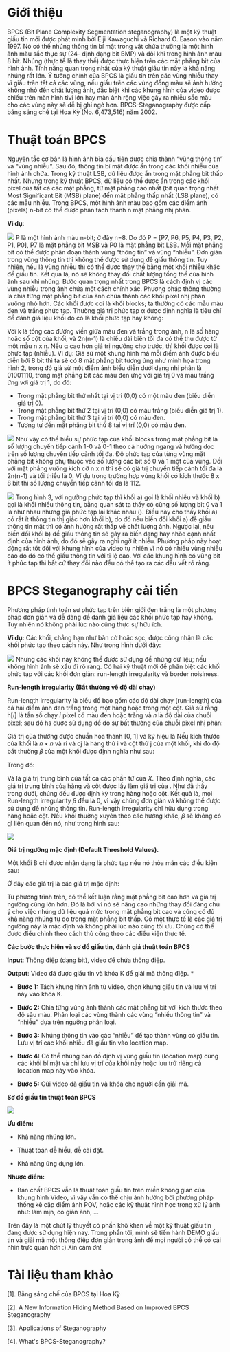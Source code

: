 # Giới thiệu
BPCS (Bit Plane Complexity Segmentation steganography) là một kỹ thuật giấu tin mới được phát minh bởi Eiji Kawaguchi và Richard O. Eason vào năm 1997. Nó có thể nhúng thông tin bí mật trong vật chứa thường là một hình ảnh màu sắc thực sự (24- định dạng bit BMP) và đôi khi trong hình ảnh màu 8 bit. Nhúng (thực tế là thay thế) được thực hiện trên các mặt phẳng bit của hình ảnh. Tính năng quan trọng nhất của kỹ thuật giấu tin này là khả năng nhúng rất lớn. 
Ý tưởng chính của BPCS là giấu tin trên các vùng nhiễu thay vì giấu trên tất cả các vùng, nếu giấu trên các vùng đồng màu sẽ ảnh hưởng không nhỏ đến chất lượng ảnh, đặc biệt khi các khung hình của video được chiếu trên màn hình tivi lớn hay màn ảnh rộng việc gây ra nhiễu sắc màu cho các vùng này sẽ dễ bị ghi ngờ hơn.
BPCS-Steganography được cấp bằng sáng chế tại Hoa Kỳ (No. 6,473,516) năm 2002.
# Thuật toán BPCS
Nguyên tắc cơ bản là hình ảnh bìa đầu tiên được chia thành “vùng thông tin” và “vùng nhiễu”. Sau đó, thông tin bí mật được ẩn trong các khối nhiễu của hình ảnh chứa. Trong kỹ thuật LSB, dữ liệu được ẩn trong mặt phẳng bit thấp nhất. Nhưng trong kỹ thuật BPCS, dữ liệu có thể được ẩn trong các khối pixel của tất cả các mặt phẳng, từ mặt phẳng cao nhất (bit quan trọng nhất Most Significant Bit (MSB) plane) đến mặt phẳng thấp nhất (LSB plane), có các mẫu nhiễu. Trong BPCS, một hình ảnh màu bao gồm các điểm ảnh (pixels) n-bit có thể được phân tách thành n mặt phẳng nhị phân.

**Ví dụ:**

![](https://images.viblo.asia/095ada4f-7f61-47c0-8a6f-b7e240044270.png)
P là một hình ảnh màu n-bit; ở đây n=8. Do đó P = [P7, P6, P5, P4, P3, P2, P1, P0], P7 là mặt phẳng bit MSB và P0 là mặt phẳng bit LSB. Mỗi mặt phẳng bit có thể được phân đoạn thành vùng “thông tin” và vùng “nhiễu”. Đơn giản trong vùng thông tin thì không thể được sử dụng để giấu thông tin. Tuy nhiên, nếu là vùng nhiễu thì có thể được thay thế bằng một khối nhiễu khác để giấu tin. Kết quả là, nó sẽ không thay đổi chất lượng tổng thể của hình ảnh sau khi nhúng.
Bước quan trọng nhất trong BPCS là cách định vị các vùng nhiễu trong ảnh chứa một cách chính xác. Phương pháp thông thường là chia từng mặt phẳng bit của ảnh chứa thành các khối pixel nhị phân vuông nhỏ hơn. Các khối được coi là khối blocks; ta thường có các mẫu màu đen và trắng phức tạp. Thường giá trị phức tạp α được định nghĩa là tiêu chí để đánh giá liệu khối đó có là khối phức tạp hay không:

Với k là tổng các đường viền giữa màu đen và trắng trong ảnh, n là số hàng hoặc số cột của khối, và 2n(n-1) là chiều dài biên tối đa có thể thu được từ một mẫu n x n. Nếu α cao hơn giá trị ngưỡng cho trước, thì khối được coi là phức tạp (nhiễu).
Ví dụ: Giả sử một khung hình mà mỗi điểm ảnh được biểu diễn bởi 8 bit thì ta sẽ có 8 mặt phẳng bit tương ứng như minh họa trong hình 2, trong đó giả sử một điểm ảnh biểu diễn dưới dạng nhị phân là 01001110, trong mặt phẳng bit các màu đen ứng với giá trị 0 và màu trắng ứng với giá trị 1, do đó:

* Trong mặt phẳng bit thứ nhất tại vị tri (0,0) có một màu đen (biểu diễn giá trị 0).
* Trong mặt phẳng bit thứ 2 tại vị trí (0,0) có màu trắng (biểu diễn giá trị 1).
* Trong mặt phẳng bit thứ 3 tại vị trí (0,0) có màu đen.
* Tương tự đến mặt phẳng bit thứ 8 tại vị trí (0,0) có màu đen.

![](https://images.viblo.asia/9aba5aeb-fde1-4fef-b7b1-2ac5e32f6cdd.png)
Như vậy có thể hiểu sự phức tạp của khối blocks trong mặt phẳng bit là số lượng chuyển tiếp cảnh 1-0 và 0-1 theo cả hướng ngang và hướng dọc trên số lượng chuyển tiếp cảnh tối đa. Độ phức tạp của từng vùng mặt phẳng bit không phụ thuộc vào số lượng các bit số 0 và 1 một của vùng. Đối với mặt phẳng vuông kích cỡ n x n thì sẽ có giá trị chuyển tiếp cảnh tối đa là 2n(n-1) và tối thiểu là 0. Ví dụ trong trường hợp vùng khối có kích thước 8 x 8 bit thì số lượng chuyển tiếp cảnh tối đa là 112.

![](https://images.viblo.asia/8023031e-688a-467c-9f90-943f76e5e531.png)
Trong hình 3, với ngưỡng phức tạp  thì khối a) gọi là khối nhiễu và khối b) gọi là khối nhiều thông tin, bằng quan sát ta thấy có cùng số lượng bit 0 và 1 là như nhau nhưng giá phức tạp lại khác nhau (). Điều này cho thấy khối a) có rất ít thông tin thị giác hơn khối b), do đó nếu biến đổi khối a) để giấu thông tin mật thì có ảnh hưởng rất thấp về chất lượng ảnh. Ngược lại, nếu biến đổi khối b) để giấu thông tin sẽ gây ra biến dạng hay nhòe cạnh nhất định của hình ảnh, do đó sẽ gây ra nghi ngờ ít nhiều. Phương pháp này hoạt động rất tốt đối với khung hình của video tự nhiên vì nó có nhiều vùng nhiễu cao do đó có thể giấu thông tin với tỉ lệ cao. Với các khung hình có vùng bit ít phức tạp thì bất cứ thay đổi nào đều có thể tạo ra các dấu vết rõ ràng.
# BPCS Steganography cải tiến
Phương pháp tình toán sự phức tạp trên biên giới đen trắng là một phương pháp đơn giản và dễ dàng để đánh giá liệu các khối phức tạp hay không. Tuy nhiên nó không phải lúc nào cũng thực sự hữu ích.

**Ví dụ:** Các khối, chẳng hạn như bàn cờ hoặc sọc, được công nhận là các khối phức tạp theo cách này.  Như trong hình dưới đây:

![](https://images.viblo.asia/47bf5f41-012b-4103-9a43-d41edd24a83b.png)
Nhưng các khối này không thể được sử dụng để nhúng dữ liệu; nếu không hình ảnh sẽ xấu đi rõ ràng.
Có hai kỹ thuật mới để phân biệt các khối phức tạp với các khối đơn giản: run-length irregularity và border noisiness.

**Run-length irregularity (Bất thường về độ dài chạy)**

Run-length irregularity là biểu đồ bao gồm các độ dài chạy (run-length) của cả hai điểm ảnh đen trắng trong một hàng hoặc trong một cột.
Giả sử rằng h[𝑖] là tần số chạy 𝑖 pixel có màu đen hoặc trắng và 𝑛 là độ dài của chuỗi pixel; sau đó hs được sử dụng để đo sự bất thường của chuỗi pixel nhị phân:


Giá trị của  thường được chuẩn hóa thành [0, 1] và ký hiệu là 
Nếu kích thước của khối là 𝑛 × 𝑛 và ri và cj là hàng thứ i và cột thứ j của một khối, khi đó độ bất thường 𝛽 của một khối được định nghĩa như sau:

Trong đó:

Và  là giá trị trung bình của tất cả các phần tử của 𝑋.
Theo định nghĩa, các giá trị trung bình của hàng và cột được lấy làm giá trị của . Như đã thấy trong dưới, chúng đều được định kỳ trong hàng hoặc cột. Kết quả là, mọi Run-length irregularity 𝛽 đều là 0, vì vậy chúng đơn giản và không thể được sử dụng để nhúng thông tin. Run-length irregularity chỉ hữu dụng trong hàng hoặc cột. Nếu khối thường xuyên theo các hướng khác, 𝛽 sẽ không có gì liên quan đến nó, như trong hình sau:

![](https://images.viblo.asia/ad21a362-8b78-4b32-afa3-c4e4f528449b.png)

**Giá trị ngưỡng mặc định (Default Threshold Values).**

Một khối B chỉ được nhận dạng là phức tạp nếu nó thỏa mãn các điều kiện sau:

Ở đây các giá trị  là các giá trị mặc định:

Từ phương trình trên, có thể kết luận rằng mặt phẳng bit cao hơn và giá trị ngưỡng cũng lớn hơn. Đó là bởi vì nó sẽ nâng cao những thay đổi đáng chú ý cho việc nhúng dữ liệu quá mức trong mặt phẳng bit cao và cũng có đủ khả năng nhúng tự do trong mặt phẳng bit thấp.
Có một thực tế là các giá trị ngưỡng này là mặc định và không phải lúc nào cũng tối ưu. Chúng có thể được điều chỉnh theo cách thủ công theo các điều kiện thực tế.

**Các bước thực hiện và sơ đồ giấu tin, đánh giá thuật toán BPCS**

**Input**: Thông điệp (dạng bit), video để chứa thông điệp.

**Output**: Video đã được giấu tin và khóa K để giải mã thông điệp.
* 
* **Bước 1:** Tách khung hình ảnh từ video, chọn khung giấu tin và lưu vị trí này vào khóa K.
* **Bước 2:** Chia từng vùng ảnh thành các mặt phẳng bit với kích thước theo độ sâu màu. Phân loại các vùng thành các vùng “nhiều thông tin” và “nhiễu” dựa trên ngưỡng phân loại. 
* **Bước 3:** Nhúng thông tin vào các “nhiễu” để tạo thành vùng có giấu tin. Lưu vị trí các khối nhiễu đã giấu tin vào location map. 

* **Bước 4:** Có thể nhúng bản đồ định vị vùng giấu tin (location map) cùng các khối bí mật và chỉ lưu vị trí của khối này hoặc lưu trữ riêng cả location map này vào khóa. 
* **Bước 5:** Gửi video đã giấu tin và khóa cho người cần giải mã.

**Sơ đồ giấu tin thuật toán BPCS**

![](https://images.viblo.asia/418c9589-874a-421d-b7e6-064f03737b43.PNG)

**Ưu điểm:**

* Khả năng nhúng lớn.

* Thuật toán dễ hiểu, dễ cài đặt.

* Khả năng ứng dụng lớn.

**Nhược điểm:**

* Bản chất BPCS vẫn là thuật toán giấu tin trên miền không gian của khung hình Video, vì vậy vẫn có thể chịu ảnh hưởng bởi phương pháp thống kê cặp điểm ảnh POV, hoặc các kỹ thuật hình học trong xử lý ảnh như: làm mịn, co giãn ảnh, … 

Trên đây là một chút lý thuyết có phần khô khan về một kỹ thuật giấu tin đang được sử dụng hiện nay. Trong phần tới, mình sẽ tiến hành DEMO giấu tin và giải mã một thông điệp đơn giản trong ảnh để mọi người có thể có cái nhìn trực quan hơn :).Xin cảm ơn!
# Tài liệu tham khảo
[1]. Bằng sáng chế của BPCS tại Hoa Kỳ

[2]. A New Information Hiding Method Based on Improved BPCS Steganography

[3]. Applications of Steganography

[4]. What's BPCS-Steganography?